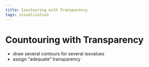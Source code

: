 ```yaml
---
title: Countouring with Transparency
tags: visualization
---
```


# Countouring with Transparency
- draw several contours for several isovalues
- assign “adequate” transparency










